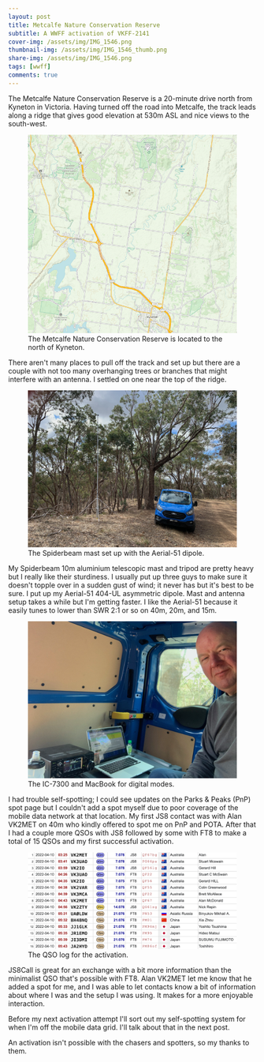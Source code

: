 ```yaml
---
layout: post
title: Metcalfe Nature Conservation Reserve
subtitle: A WWFF activation of VKFF-2141
cover-img: /assets/img/IMG_1546.png
thumbnail-img: /assets/img/IMG_1546_thumb.png
share-img: /assets/img/IMG_1546.png
tags: [wwff]
comments: true
---
```


The Metcalfe Nature Conservation Reserve is a 20-minute drive north from Kyneton in Victoria. Having turned off the road into Metcalfe, the track leads along a ridge that gives good elevation at 530m ASL and nice views to the south-west.

<figure>
  <img src="/assets/img/metcalfe-map.png" alt="map"/>
  <figcaption>The Metcalfe Nature Conservation Reserve is located to the north of Kyneton.</figcaption>
</figure>

There aren't many places to pull off the track and set up but there are a couple with not too many overhanging trees or branches that might interfere with an antenna. I settled on one near the top of the ridge.

<figure>
  <img src="/assets/img/IMG_1548.png" alt="antenna"/>
  <figcaption>The Spiderbeam mast set up with the Aerial-51 dipole.</figcaption>
</figure>

My Spiderbeam 10m aluminium telescopic mast and tripod are pretty heavy but I really like their sturdiness. I usually put up three guys to make sure it doesn't topple over in a sudden gust of wind; it never has but it's best to be sure. I put up my Aerial-51 404-UL asymmetric dipole. Mast and antenna setup takes a while but I'm getting faster. I like the Aerial-51 because it easily tunes to lower than SWR 2:1 or so on 40m, 20m, and 15m.

<figure>
  <img src="/assets/img/IMG_1551.png" alt="radio"/>
  <figcaption>The IC-7300 and MacBook for digital modes.</figcaption>
</figure>

I had trouble self-spotting; I could see updates on the Parks & Peaks (PnP) spot page but I couldn't add a spot myself due to poor coverage of the mobile data network at that location. My first JS8 contact was with Alan VK2MET on 40m who kindly offered to spot me on PnP and POTA. After that I had a couple more QSOs with JS8 followed by some with FT8 to make a total of 15 QSOs and my first successful activation.

<figure>
  <img src="/assets/img/2022-04-10-qso-log.png" alt="qso log"/>
  <figcaption>The QSO log for the activation.</figcaption>
</figure>

JS8Call is great for an exchange with a bit more information than the minimalist QSO that's possible with FT8. Alan VK2MET let me know that he added a spot for me, and I was able to let contacts know a bit of information about where I was and the setup I was using. It makes for a more enjoyable interaction.

Before my next activation attempt I'll sort out my self-spotting system for when I'm off the mobile data grid. I'll talk about that in the next post.

An activation isn't possible with the chasers and spotters, so my thanks to them.
